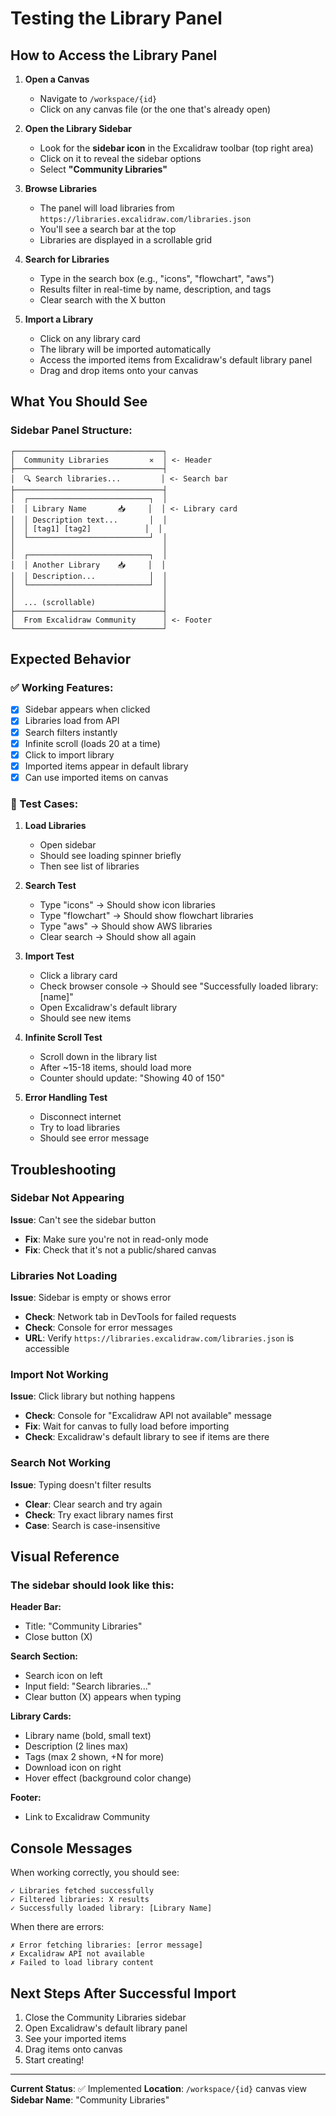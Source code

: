 # Testing the Library Panel

## How to Access the Library Panel

1. **Open a Canvas**
   - Navigate to `/workspace/{id}` 
   - Click on any canvas file (or the one that's already open)

2. **Open the Library Sidebar**
   - Look for the **sidebar icon** in the Excalidraw toolbar (top right area)
   - Click on it to reveal the sidebar options
   - Select **"Community Libraries"** 

3. **Browse Libraries**
   - The panel will load libraries from `https://libraries.excalidraw.com/libraries.json`
   - You'll see a search bar at the top
   - Libraries are displayed in a scrollable grid

4. **Search for Libraries**
   - Type in the search box (e.g., "icons", "flowchart", "aws")
   - Results filter in real-time by name, description, and tags
   - Clear search with the X button

5. **Import a Library**
   - Click on any library card
   - The library will be imported automatically
   - Access the imported items from Excalidraw's default library panel
   - Drag and drop items onto your canvas

## What You Should See

### Sidebar Panel Structure:
```
┌─────────────────────────────────┐
│  Community Libraries         ✕  │ <- Header
├─────────────────────────────────┤
│  🔍 Search libraries...         │ <- Search bar
├─────────────────────────────────┤
│  ┌───────────────────────────┐  │
│  │ Library Name       📥     │  │ <- Library card
│  │ Description text...       │  │
│  │ [tag1] [tag2]            │  │
│  └───────────────────────────┘  │
│                                 │
│  ┌───────────────────────────┐  │
│  │ Another Library    📥     │  │
│  │ Description...            │  │
│  └───────────────────────────┘  │
│                                 │
│  ... (scrollable)               │
├─────────────────────────────────┤
│  From Excalidraw Community      │ <- Footer
└─────────────────────────────────┘
```

## Expected Behavior

### ✅ Working Features:
- [x] Sidebar appears when clicked
- [x] Libraries load from API
- [x] Search filters instantly
- [x] Infinite scroll (loads 20 at a time)
- [x] Click to import library
- [x] Imported items appear in default library
- [x] Can use imported items on canvas

### 🎯 Test Cases:

1. **Load Libraries**
   - Open sidebar
   - Should see loading spinner briefly
   - Then see list of libraries

2. **Search Test**
   - Type "icons" → Should show icon libraries
   - Type "flowchart" → Should show flowchart libraries
   - Type "aws" → Should show AWS libraries
   - Clear search → Should show all again

3. **Import Test**
   - Click a library card
   - Check browser console → Should see "Successfully loaded library: [name]"
   - Open Excalidraw's default library
   - Should see new items

4. **Infinite Scroll Test**
   - Scroll down in the library list
   - After ~15-18 items, should load more
   - Counter should update: "Showing 40 of 150"

5. **Error Handling Test**
   - Disconnect internet
   - Try to load libraries
   - Should see error message

## Troubleshooting

### Sidebar Not Appearing
**Issue**: Can't see the sidebar button
- **Fix**: Make sure you're not in read-only mode
- **Fix**: Check that it's not a public/shared canvas

### Libraries Not Loading  
**Issue**: Sidebar is empty or shows error
- **Check**: Network tab in DevTools for failed requests
- **Check**: Console for error messages
- **URL**: Verify `https://libraries.excalidraw.com/libraries.json` is accessible

### Import Not Working
**Issue**: Click library but nothing happens
- **Check**: Console for "Excalidraw API not available" message
- **Fix**: Wait for canvas to fully load before importing
- **Check**: Excalidraw's default library to see if items are there

### Search Not Working
**Issue**: Typing doesn't filter results
- **Clear**: Clear search and try again
- **Check**: Try exact library names first
- **Case**: Search is case-insensitive

## Visual Reference

### The sidebar should look like this:

**Header Bar:**
- Title: "Community Libraries"
- Close button (X)

**Search Section:**
- Search icon on left
- Input field: "Search libraries..."
- Clear button (X) appears when typing

**Library Cards:**
- Library name (bold, small text)
- Description (2 lines max)
- Tags (max 2 shown, +N for more)
- Download icon on right
- Hover effect (background color change)

**Footer:**
- Link to Excalidraw Community

## Console Messages

When working correctly, you should see:
```
✓ Libraries fetched successfully
✓ Filtered libraries: X results  
✓ Successfully loaded library: [Library Name]
```

When there are errors:
```
✗ Error fetching libraries: [error message]
✗ Excalidraw API not available
✗ Failed to load library content
```

## Next Steps After Successful Import

1. Close the Community Libraries sidebar
2. Open Excalidraw's default library panel
3. See your imported items
4. Drag items onto canvas
5. Start creating!

---

**Current Status**: ✅ Implemented
**Location**: `/workspace/{id}` canvas view
**Sidebar Name**: "Community Libraries"
